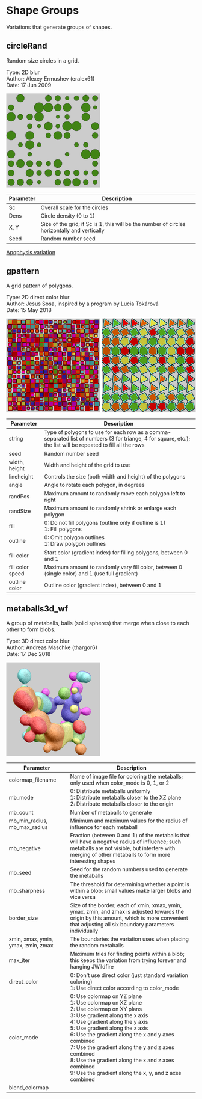 # Shape Groups
Variations that generate groups of shapes.

## circleRand
Random size circles in a grid.

Type: 2D blur  
Author: Alexey Ermushev (eralex61)  
Date: 17 Jun 2009  

[![](circleRand-1.png)](circleRand-1.flame)

| Parameter | Description |
| --- | --- |
| Sc | Overall scale for the circles |
| Dens | Circle density (0 to 1) |
| X, Y | Size of the grid; if Sc is 1, this will be the number of circles horizontally and vertically |
| Seed | Random number seed |

[Apophysis variation](https://www.deviantart.com/eralex61/art/Circles-Plugins-126273412)  

## gpattern
A grid pattern of polygons.

Type: 2D direct color blur  
Author: Jesus Sosa, inspired by a program by Lucia Tokárová  
Date: 15 May 2018  

[![](gpattern-1.png)](gpattern-1.flame) [![](gpattern-2.png)](gpattern-2.flame)

| Parameter | Description |
| --- | --- |
| string | Type of polygons to use for each row as a comma-separated list of numbers (3 for triange, 4 for square, etc.); the list will be repeated to fill all the rows |
| seed | Random number seed |
| width, height | Width and height of the grid to use |
| lineheight | Controls the size (both width and height) of the polygons |
| angle | Angle to rotate each polygon, in degrees |
| randPos | Maximum amount to randomly move each polygon left to right |
| randSize | Maximum amount to randomly shrink or enlarge each polygon |
| fill | 0: Do not fill polygons (outline only if outline is 1)<br>1: Fill polygons |
| outline | 0: Omit polygon outlines<br>1: Draw polygon outlines |
| fill color | Start color (gradient index) for filling polygons, between 0 and 1 |
| fill color speed | Maximum amount to randomly vary fill color, between 0 (single color) and 1 (use full gradient) |
| outline color | Outline color (gradient index), between 0 and 1 |

## metaballs3d_wf
A group of metaballs, balls (solid spheres) that merge when close to each other to form blobs.

Type: 3D direct color blur  
Author: Andreas Maschke (thargor6)  
Date: 17 Dec 2018  

[![](metaballs3d_wf-1.png)](metaballs3d_wf-1.flame)

| Parameter | Description |
| --- | --- |
| colormap_filename | Name of image file for coloring the metaballs; only used when color_mode is 0, 1, or 2 |
| mb_mode | 0: Distribute metaballs uniformly<br>1: Distribute metaballs closer to the XZ plane<br>2: Distribute metaballs closer to the origin |
| mb_count | Number of metaballs to generate |
| mb_min_radius, mb_max_radius | Minimum and maximum values for the radius of influence for each metaball |
| mb_negative | Fraction (between 0 and 1) of the metaballs that will have a negative radius of influence; such metaballs are not visible, but interfere with merging of other metaballs to form more interesting shapes |
| mb_seed | Seed for the random numbers used to generate the metaballs |
| mb_sharpness | The threshold for determining whether a point is within a blob; small values make larger blobs and vice versa |
| border_size | Size of the border; each of xmin, xmax, ymin, ymax, zmin, and zmax is adjusted towards the origin by this amount, which is more convenient that adjusting all six boundary parameters individually |
| xmin, xmax, ymin, ymax, zmin, zmax | The boundaries the variation uses when placing the random metaballs |
| max_iter | Maximum tries for finding points within a blob; this keeps the variation from trying forever and hanging JWildfire |
| direct_color | 0: Don't use direct color (just standard variation coloring)<br>1: Use direct color according to color_mode |
| color_mode | 0: Use colormap on YZ plane<br>1: Use colormap on XZ plane<br>2: Use colormap on XY plans<br>3: Use gradient along the x axis<br>4: Use gradient along the y axis<br>5: Use gradient along the z axis<br>6: Use the gradient along the x and y axes combined<br>7: Use the gradient along the y and z axes combined<br>8: Use the gradient along the x and z axes combined<br>9: Use the gradient along the x, y, and z axes combined |
| blend_colormap |
